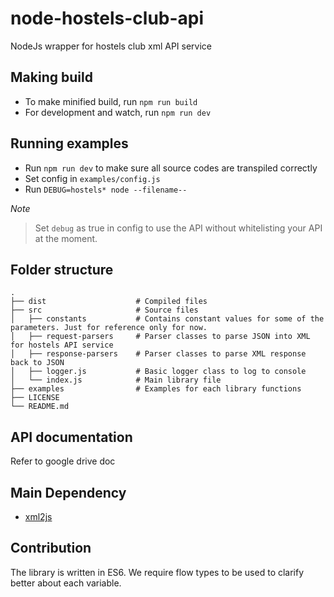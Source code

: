 # node-hostels-club-api
NodeJs wrapper for hostels club xml API service

## Making build
- To make minified build, run `npm run build`
- For development and watch, run `npm run dev`

## Running examples
- Run `npm run dev` to make sure all source codes are transpiled correctly
- Set config in `examples/config.js`
- Run `DEBUG=hostels* node --filename--`

*Note*
> Set `debug` as true in config to use the API without whitelisting your API at the moment.

## Folder structure

    .
    ├── dist                    # Compiled files
    ├── src                     # Source files
    │   ├── constants           # Contains constant values for some of the parameters. Just for reference only for now.
    │   ├── request-parsers     # Parser classes to parse JSON into XML for hostels API service
    │   ├── response-parsers    # Parser classes to parse XML response back to JSON
    │   ├── logger.js           # Basic logger class to log to console
    │   └── index.js            # Main library file
    ├── examples                # Examples for each library functions
    ├── LICENSE
    └── README.md

## API documentation
Refer to google drive doc

## Main Dependency
- [xml2js](https://github.com/Leonidas-from-XIV/node-xml2js)

## Contribution
The library is written in ES6.
We require flow types to be used to clarify better about each variable.
